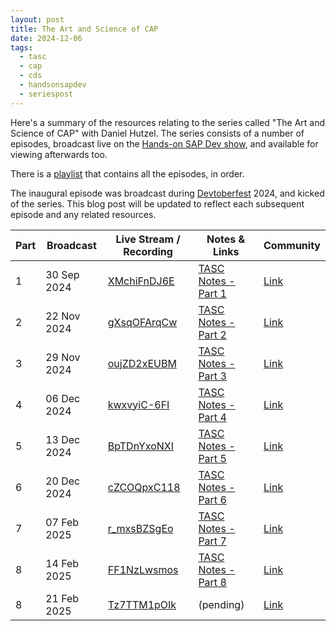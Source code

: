 ```yaml
---
layout: post
title: The Art and Science of CAP
date: 2024-12-06
tags:
  - tasc
  - cap
  - cds
  - handsonsapdev
  - seriespost
---
```

Here's a summary of the resources relating to the series called "The Art and Science of CAP" with Daniel Hutzel. The series consists of a number of episodes, broadcast live on the [Hands-on SAP Dev show][31], and available for viewing afterwards too.

There is a [playlist][10] that contains all the episodes, in order.

The inaugural episode was broadcast during [Devtoberfest][32] 2024, and kicked of the series. This blog post will be updated to reflect each subsequent episode and any related resources.

Part|Broadcast|Live Stream / Recording|Notes & Links|Community
-|-|-|-|-
1|30 Sep 2024|[XMchiFnDJ6E][1]|[TASC Notes - Part 1][11]|[Link][41]
2|22 Nov 2024|[gXsqOFArqCw][2]|[TASC Notes - Part 2][12]|[Link][42]
3|29 Nov 2024|[oujZD2xEUBM][3]|[TASC Notes - Part 3][13]|[Link][43]
4|06 Dec 2024|[kwxvyiC-6FI][4]|[TASC Notes - Part 4][14]|[Link][44]
5|13 Dec 2024|[BpTDnYxoNXI][5]|[TASC Notes - Part 5][15]|[Link][45]
6|20 Dec 2024|[cZCOQpxC118][6]|[TASC Notes - Part 6][16]|[Link][46]
7|07 Feb 2025|[r_mxsBZSgEo][7]|[TASC Notes - Part 7][17]|[Link][47]
8|14 Feb 2025|[FF1NzLwsmos][8]|[TASC Notes - Part 8][18]|[Link][48]
8|21 Feb 2025|[Tz7TTM1pOIk][9]|(pending)|[Link][49]


[1]: https://www.youtube.com/watch?v=XMchiFnDJ6E
[2]: https://www.youtube.com/watch?v=gXsqOFArqCw
[3]: https://www.youtube.com/watch?v=oujZD2xEUBM
[4]: https://www.youtube.com/watch?v=kwxvyiC-6FI
[5]: https://www.youtube.com/watch?v=BpTDnYxoNXI
[6]: https://www.youtube.com/watch?v=cZCOQpxC118
[7]: https://www.youtube.com/watch?v=r_mxsBZSgEo
[8]: https://www.youtube.com/watch?v=FF1NzLwsmos
[9]: https://www.youtube.com/watch?v=Tz7TTM1pOIk
[11]: /blog/posts/2024/09/30/tasc-notes-part-1/
[12]: /blog/posts/2024/11/22/tasc-notes-part-2/
[13]: /blog/posts/2024/11/29/tasc-notes-part-3/
[14]: /blog/posts/2024/12/10/tasc-notes-part-4/
[15]: /blog/posts/2024/12/13/tasc-notes-part-5/
[16]: /blog/posts/2024/12/20/tasc-notes-part-6/
[17]: /blog/posts/2025/02/07/tasc-notes-part-7/
[18]: /blog/posts/2025/02/14/tasc-notes-part-8/
[10]: https://www.youtube.com/playlist?list=PL6RpkC85SLQAe45xlhIfhTYB9G0mdRVjI
[31]: https://community.sap.com/t5/technology-blogs-by-sap/hands-on-sap-dev-with-qmacro-onwards-and-upwards/ba-p/13396497
[32]: https://developers.sap.com/devtoberfest.html
[41]: https://community.sap.com/t5/devtoberfest/the-art-amp-science-of-cap/ec-p/13856120#M721
[42]: https://community.sap.com/t5/sap-community/the-art-and-science-of-cap-part-2-with-daniel-hutzel/ec-p/13940327
[43]: https://community.sap.com/t5/sap-community/the-art-and-science-of-cap-part-3-with-daniel-hutzel/ev-p/13948081
[44]: https://community.sap.com/t5/sap-community/the-art-and-science-of-cap-part-4-with-daniel-hutzel/ec-p/13951774
[45]: https://community.sap.com/t5/sap-community/the-art-and-science-of-cap-part-5-with-daniel-hutzel/ec-p/13957381
[46]: https://community.sap.com/t5/sap-community/the-art-and-science-of-cap-part-6-with-daniel-hutzel-holiday-season-edition/ec-p/13963130
[47]: https://community.sap.com/t5/sap-community/the-art-and-science-of-cap-part-7-with-daniel-hutzel/ec-p/13998160
[48]: https://community.sap.com/t5/sap-community/the-art-and-science-of-cap-part-8-with-daniel-hutzel/ec-p/14012833
[49]: https://community.sap.com/t5/sap-community/the-art-and-science-of-cap-part-9-with-daniel-hutzel/ec-p/14018517
